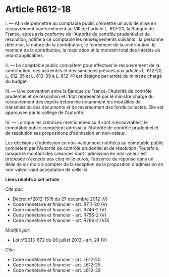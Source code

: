 # Article R612-18

I. ― Afin de permettre au comptable public d'émettre un avis de mise en recouvrement conformément au VIII de l'article L.
612-20, la Banque de France, après avis conforme de l'Autorité de contrôle prudentiel et de résolution, notifie à ce
comptable les renseignements suivants : la personne débitrice, la nature de la contribution, le fondement de la contribution,
le montant de la contribution, la majoration et le montant total des intérêts de retard applicables. 

II. ― Le comptable public compétent pour effectuer le recouvrement de la contribution, des astreintes et des sanctions
prévues aux articles L. 612-20, L. 612-25 et L. 612-39 à L. 612-41 est désigné par arrêté du ministre chargé du budget. 

III. ― Une convention entre la Banque de France, l'Autorité de contrôle prudentiel et de résolution et l'Etat représenté par
le ministre chargé du recouvrement des impôts détermine notamment les modalités de transmission des documents et de
reversement des fonds collectés. Elle est approuvée par le collège de l'autorité. 

IV. ― Lorsque les créances mentionnées au II sont irrécouvrables, le comptable public compétent adresse à l'Autorité de
contrôle prudentiel et de résolution ses propositions d'admission en non-valeur. 

Les décisions d'admission en non-valeur sont notifiées au comptable public compétent par l'Autorité de contrôle prudentiel et
de résolution. Toutefois, lorsque le montant des créances dont l'admission en non-valeur est proposée n'excède pas cinq mille
euros, l'absence de réponse dans un délai de six mois à compter de la réception de la proposition d'admission en non-valeur
vaut acceptation de celle-ci.

**Liens relatifs à cet article**

_Cité par_:

  - Décret n°2012-1516 du 27 décembre 2012 (V)
  - Code monétaire et financier - art. R711-20 (V)
  - Code monétaire et financier - art. R746-2 (V)
  - Code monétaire et financier - art. R756-2 (V)
  - Code monétaire et financier - art. R766-2 (VD)

_Modifié par_:

  - Loi n°2013-672 du 26 juillet 2013 - art. 24 (V)

_Cite_:

  - Code monétaire et financier - art. L612-20
  - Code monétaire et financier - art. L612-25
  - Code monétaire et financier - art. L612-39

